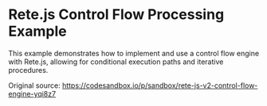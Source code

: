 # Rete.js Control Flow Processing Example

This example demonstrates how to implement and use a control flow engine with Rete.js, allowing for conditional execution paths and iterative procedures.

Original source: https://codesandbox.io/p/sandbox/rete-js-v2-control-flow-engine-yqi8z7
